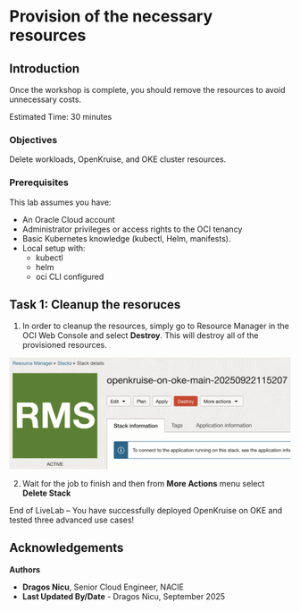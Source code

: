 # Provision of the necessary resources

## Introduction

Once the workshop is complete, you should remove the resources to avoid unnecessary costs.

Estimated Time: 30 minutes

### **Objectives**

Delete workloads, OpenKruise, and OKE cluster resources.

### **Prerequisites**

This lab assumes you have:

* An Oracle Cloud account
* Administrator privileges or access rights to the OCI tenancy
* Basic Kubernetes knowledge (kubectl, Helm, manifests).
* Local setup with:
    - kubectl
    - helm
    - oci CLI configured

## Task 1: Cleanup the resoruces

1. In order to cleanup the resources, simply go to Resource Manager in the OCI Web Console and select **Destroy**. This will destroy all of the provisioned resources.

![destroy](images/destroy.png)

2. Wait for the job to finish and then from **More Actions** menu select **Delete Stack**



End of LiveLab – You have successfully deployed OpenKruise on OKE and tested three advanced use cases!

## Acknowledgements

**Authors**

* **Dragos Nicu**, Senior Cloud Engineer, NACIE
* **Last Updated By/Date** - Dragos Nicu, September 2025
